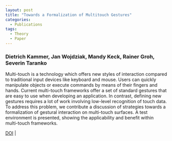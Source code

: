 ```yaml
---
layout: post
title: "Towards a Formalization of Multitouch Gestures"
categories:
  - Publications
tags:
  - Theory
  - Paper
---
```


### Dietrich Kammer, Jan Wojdziak, Mandy Keck, Rainer Groh, Severin Taranko

Multi-touch is a technology which offers new styles of interaction compared to traditional input devices like keyboard and mouse. Users can quickly manipulate objects or execute commands by means of their fingers and hands. Current multi-touch frameworks offer a set of standard gestures that are easy to use when developing an application. In contrast, defining new gestures requires a lot of work involving low-level recognition of touch data. To address this problem, we contribute a discussion of strategies towards a formalization of gestural interaction on multi-touch surfaces. A test environment is presented, showing the applicability and benefit within multi-touch frameworks.

[DOI](https://doi.org/10.1145/1936652.1936662) |